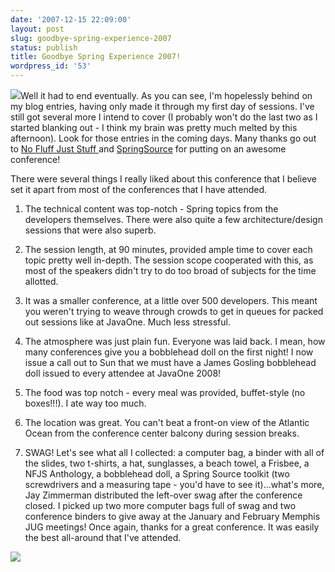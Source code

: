 ```yaml
---
date: '2007-12-15 22:09:00'
layout: post
slug: goodbye-spring-experience-2007
status: publish
title: Goodbye Spring Experience 2007!
wordpress_id: '53'
---
```


[![](http://lh3.google.com/matt.stine/R2SSoZUt_xI/AAAAAAAAAYQ/Ijb1Py3pDN4/s288/DSCN0746.JPG)](http://picasaweb.google.com/matt.stine/TheSpringExperience2007/photo#5144397897054158610)Well it had to end eventually. As you can see, I'm hopelessly behind on my blog entries, having only made it through my first day of sessions. I've still got several more I intend to cover (I probably won't do the last two as I started blanking out - I think my brain was pretty much melted by this afternoon). Look for those entries in the coming days. Many thanks go out to [No Fluff Just Stuff ](http://www.nofluffjuststuff.com/)and [SpringSource](http://www.springsource.com/) for putting on an awesome conference!  
  
There were several things I really liked about this conference that I believe set it apart from most of the conferences that I have attended.  


  1. The technical content was top-notch - Spring topics from the developers themselves. There were also quite a few architecture/design sessions that were also superb.
  2. The session length, at 90 minutes, provided ample time to cover each topic pretty well in-depth. The session scope cooperated with this, as most of the speakers didn't try to do too broad of subjects for the time allotted.
  3. It was a smaller conference, at a little over 500 developers. This meant you weren't trying to weave through crowds to get in queues for packed out sessions like at JavaOne. Much less stressful.
  4. The atmosphere was just plain fun. Everyone was laid back. I mean, how many conferences give you a bobblehead doll on the first night! I now issue a call out to Sun that we must have a James Gosling bobblehead doll issued to every attendee at JavaOne 2008!
  5. The food was top notch - every meal was provided, buffet-style (no boxes!!!). I ate way too much.
  6. The location was great. You can't beat a front-on view of the Atlantic Ocean from the conference center balcony during session breaks.  

  7. SWAG! Let's see what all I collected: a computer bag, a binder with all of the slides, two t-shirts, a hat, sunglasses, a beach towel, a Frisbee, a NFJS Anthology, a bobblehead doll, a Spring Source toolkit (two screwdrivers and a measuring tape - you'd have to see it)...what's more, Jay Zimmerman distributed the left-over swag after the conference closed. I picked up two more computer bags full of swag and two conference binders to give away at the January and February Memphis JUG meetings!
Once again, thanks for a great conference. It was easily the best all-around that I've attended.  
  


[![](http://lh5.google.com/matt.stine/R2SSo5Ut_zI/AAAAAAAAAYg/BUmwMhV_HoQ/s288/DSCN0752.JPG)](http://picasaweb.google.com/matt.stine/TheSpringExperience2007/photo#5144397905644093234)
